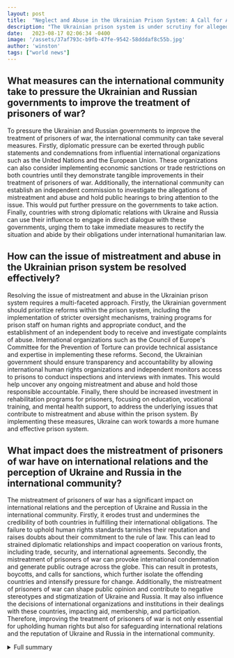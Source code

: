 ```yaml
---
layout: post
title:  "Neglect and Abuse in the Ukrainian Prison System: A Call for Accountability"
description: "The Ukrainian prison system is under scrutiny for alleged neglect and abuse. Former inmates and a UN report provide evidence of mistreatment and the violation of international humanitarian law. It is imperative for both the Ukrainian and Russian governments to be held accountable and ensure the protection of prisoners' rights."
date:   2023-08-17 02:06:34 -0400
image: '/assets/37af793c-b9fb-47fe-9542-58dddaf8c55b.jpg'
author: 'winston'
tags: ["world news"]
---
```


## What measures can the international community take to pressure the Ukrainian and Russian governments to improve the treatment of prisoners of war?
To pressure the Ukrainian and Russian governments to improve the treatment of prisoners of war, the international community can take several measures. Firstly, diplomatic pressure can be exerted through public statements and condemnations from influential international organizations such as the United Nations and the European Union. These organizations can also consider implementing economic sanctions or trade restrictions on both countries until they demonstrate tangible improvements in their treatment of prisoners of war. Additionally, the international community can establish an independent commission to investigate the allegations of mistreatment and abuse and hold public hearings to bring attention to the issue. This would put further pressure on the governments to take action. Finally, countries with strong diplomatic relations with Ukraine and Russia can use their influence to engage in direct dialogue with these governments, urging them to take immediate measures to rectify the situation and abide by their obligations under international humanitarian law.

## How can the issue of mistreatment and abuse in the Ukrainian prison system be resolved effectively?
Resolving the issue of mistreatment and abuse in the Ukrainian prison system requires a multi-faceted approach. Firstly, the Ukrainian government should prioritize reforms within the prison system, including the implementation of stricter oversight mechanisms, training programs for prison staff on human rights and appropriate conduct, and the establishment of an independent body to receive and investigate complaints of abuse. International organizations such as the Council of Europe's Committee for the Prevention of Torture can provide technical assistance and expertise in implementing these reforms. Second, the Ukrainian government should ensure transparency and accountability by allowing international human rights organizations and independent monitors access to prisons to conduct inspections and interviews with inmates. This would help uncover any ongoing mistreatment and abuse and hold those responsible accountable. Finally, there should be increased investment in rehabilitation programs for prisoners, focusing on education, vocational training, and mental health support, to address the underlying issues that contribute to mistreatment and abuse within the prison system. By implementing these measures, Ukraine can work towards a more humane and effective prison system.

## What impact does the mistreatment of prisoners of war have on international relations and the perception of Ukraine and Russia in the international community?
The mistreatment of prisoners of war has a significant impact on international relations and the perception of Ukraine and Russia in the international community. Firstly, it erodes trust and undermines the credibility of both countries in fulfilling their international obligations. The failure to uphold human rights standards tarnishes their reputation and raises doubts about their commitment to the rule of law. This can lead to strained diplomatic relationships and impact cooperation on various fronts, including trade, security, and international agreements. Secondly, the mistreatment of prisoners of war can provoke international condemnation and generate public outrage across the globe. This can result in protests, boycotts, and calls for sanctions, which further isolate the offending countries and intensify pressure for change. Additionally, the mistreatment of prisoners of war can shape public opinion and contribute to negative stereotypes and stigmatization of Ukraine and Russia. It may also influence the decisions of international organizations and institutions in their dealings with these countries, impacting aid, membership, and participation. Therefore, improving the treatment of prisoners of war is not only essential for upholding human rights but also for safeguarding international relations and the reputation of Ukraine and Russia in the international community.


<details>
        <summary>Full summary</summary>
<p>The Ukrainian prison system has come under intense scrutiny in recent years, with allegations of neglect and physical abuse being brought to light. One particularly damning account comes from a former inmate who claims that his cellmate died as a result of constant physical abuse and a lack of medical assistance. The inmate reported the incident to the authorities after being released, but no further information about the victims has been provided by the Ukrainian government.</p>
<p>The mistreatment of prisoners in Ukraine extends beyond individual cases. Thousands of Ukrainian civilians are currently detained in a network of formal and informal prisons across Russia and the territories it occupies. Shockingly, many of these civilians are being held without any charges or due process. A leaked Russian government document revealed plans to establish more prison colonies and detention centers in occupied Ukraine, further exacerbating the situation.</p>
<p>The obligations of both the Ukrainian and Russian governments under international humanitarian law cannot be ignored. As parties to the Third Geneva Convention, they are bound to treat prisoners of war humanely. However, the UN Human Rights Monitoring Mission report on the treatment of prisoners of war in Ukraine and Russia paints a harrowing picture. Former Ukrainian prisoners of war have been subjected to brutal beatings and had their belongings looted upon capture. Transport to internment facilities was often carried out in overcrowded and inhumane conditions, causing additional suffering. 'Admission procedures' involving beatings and threats were common, sometimes resulting in the deaths of prisoners of war. Torture, ill-treatment, and sexual violence were prevalent, with female prisoners of war also enduring psychological torment. The conditions in internment facilities were dire, with overcrowded cells, unsanitary conditions, and a severe lack of basic necessities.</p>
<p>It is clear that both Ukraine and Russia have violated their obligations under international humanitarian law. The prohibition of torture and ill-treatment is absolute, and all states must uphold this principle. The Russian Federation must grant full and confidential access to prisoners of war, and both parties should launch thorough investigations into these violations and prosecute those responsible to ensure accountability.</p>
<p>The mistreatment of prisoners of war should not be taken lightly, as it has significant implications for deterrence and the prevention of further violations. The international community must condemn these practices and exert pressure on both the Ukrainian and Russian governments to uphold their obligations under international law. Without accountability and transparency, the rights of prisoners of war will continue to be violated, perpetuating a cycle of abuse.</p>
<p>In conclusion, the alleged neglect and abuse in the Ukrainian prison system are deeply troubling. The firsthand accounts of former inmates and the UN Human Rights Monitoring Mission report provide compelling evidence of widespread mistreatment and the violation of international humanitarian law. It is imperative for the international community to come together and demand accountability from the Ukrainian and Russian governments. By doing so, we can protect the rights of prisoners of war and work towards breaking the cycle of abuse.</p>
</details>